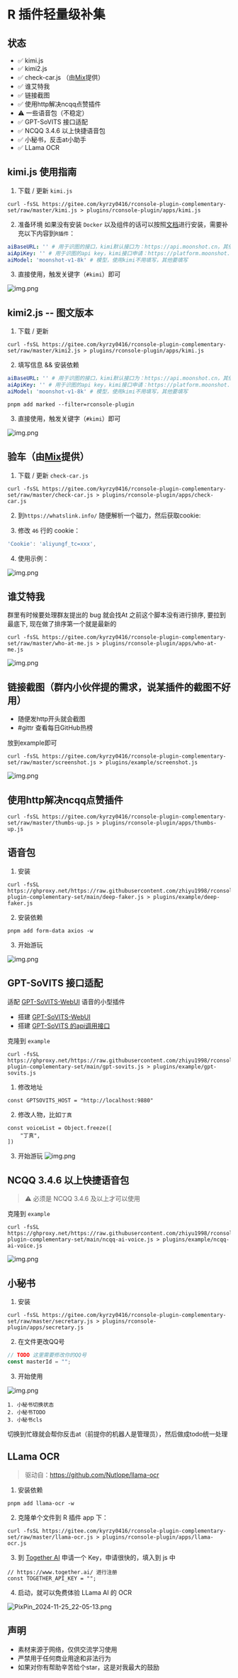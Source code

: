 # R 插件轻量级补集

## 状态

- ✅ kimi.js 
- ✅ kimi2.js 
- ✅ check-car.js （由[Mix](https://github.com/MiX1024)提供）
- ✅ 谁艾特我
- ✅ 链接截图
- ✅ 使用http解决ncqq点赞插件
- ⚠️ 一些语音包（不稳定）
- ✅ GPT-SoVITS 接口适配
- ✅ NCQQ 3.4.6 以上快捷语音包
- ✅ 小秘书，反击at小助手
- ✅ LLama OCR

## kimi.js 使用指南

1. 下载 / 更新 `kimi.js`
```shell
curl -fsSL https://gitee.com/kyrzy0416/rconsole-plugin-complementary-set/raw/master/kimi.js > plugins/rconsole-plugin/apps/kimi.js
```

2. 准备环境
如果没有安装 `Docker` 以及组件的话可以按照[文档](https://gitee.com/kyrzy0416/rconsole-plugin#%E5%BE%AE%E4%BF%A1%E6%96%87%E7%AB%A0%E6%80%BB%E7%BB%93-%E5%AE%8C%E5%85%A8%E5%85%8D%E8%B4%B9%E6%80%BB%E7%BB%93)进行安装，需要补充以下内容到`R插件`：
```yaml
aiBaseURL: '' # 用于识图的接口，kimi默认接口为：https://api.moonshot.cn，其他服务商自己填写
aiApiKey: '' # 用于识图的api key，kimi接口申请：https://platform.moonshot.cn/console/api-keys
aiModel: 'moonshot-v1-8k' # 模型，使用kimi不用填写，其他要填写
```

3. 直接使用，触发关键字（`#kimi`）即可

![img.png](img/img.webp)


## kimi2.js -- 图文版本

1. 下载 / 更新

```shell
curl -fsSL https://gitee.com/kyrzy0416/rconsole-plugin-complementary-set/raw/master/kimi2.js > plugins/rconsole-plugin/apps/kimi.js
```

2. 填写信息 && 安装依赖

```yaml
aiBaseURL: '' # 用于识图的接口，kimi默认接口为：https://api.moonshot.cn，其他服务商自己填写
aiApiKey: '' # 用于识图的api key，kimi接口申请：https://platform.moonshot.cn/console/api-keys
aiModel: 'moonshot-v1-8k' # 模型，使用kimi不用填写，其他要填写
```

```shell
pnpm add marked --filter=rconsole-plugin
```

3. 直接使用，触发关键字（`#kimi`）即可

![img.png](img/img5.webp)

## 验车（由[Mix](https://github.com/MiX1024)提供）

1. 下载 / 更新 `check-car.js`
```shell
curl -fsSL https://gitee.com/kyrzy0416/rconsole-plugin-complementary-set/raw/master/check-car.js > plugins/rconsole-plugin/apps/check-car.js
```

2. 到`https://whatslink.info/` 随便解析一个磁力，然后获取cookie:

3. 修改 `46` 行的 cookie：
```javascript
'Cookie': 'aliyungf_tc=xxx',
```

4. 使用示例：

![img.png](img/img2.webp)

## 谁艾特我

群里有时候要处理群友提出的 bug 就会找At 之前这个脚本没有进行排序, 要拉到最底下, 现在做了排序第一个就是最新的

```shell
curl -fsSL https://gitee.com/kyrzy0416/rconsole-plugin-complementary-set/raw/master/who-at-me.js > plugins/rconsole-plugin/apps/who-at-me.js
```

![img.png](img/img3.webp)

## 链接截图（群内小伙伴提的需求，说某插件的截图不好用）

- 随便发http开头就会截图
- #gittr 查看每日GitHub热榜

放到example即可

```shell
curl -fsSL https://gitee.com/kyrzy0416/rconsole-plugin-complementary-set/raw/master/screenshot.js > plugins/example/screenshot.js
```

![img.png](img/img4.webp)

## 使用http解决ncqq点赞插件

```shell
curl -fsSL https://gitee.com/kyrzy0416/rconsole-plugin-complementary-set/raw/master/thumbs-up.js > plugins/rconsole-plugin/apps/thumbs-up.js
```

## 语音包

1. 安装
```shell
curl -fsSL https://ghproxy.net/https://raw.githubusercontent.com/zhiyu1998/rconsole-plugin-complementary-set/main/deep-faker.js > plugins/example/deep-faker.js
```

2. 安装依赖
```shell
pnpm add form-data axios -w
```

3. 开始游玩

![img.png](img/img6.webp)

## GPT-SoVITS 接口适配

适配 [GPT-SoVITS-WebUI](https://github.com/RVC-Boss/GPT-SoVITS) 语音的小型插件

- 搭建 [GPT-SoVITS-WebUI](https://github.com/RVC-Boss/GPT-SoVITS)
- 搭建 [GPT-SoVITS 的api调用接口](https://github.com/jianchang512/gptsovits-api)

克隆到 `example`
```shell
curl -fsSL https://ghproxy.net/https://raw.githubusercontent.com/zhiyu1998/rconsole-plugin-complementary-set/main/gpt-sovits.js > plugins/example/gpt-sovits.js
```

1. 修改地址
```shell
const GPTSOVITS_HOST = "http://localhost:9880"
```

2. 修改人物，比如`丁真`
```shell
const voiceList = Object.freeze([
    "丁真",
])
```

3. 开始游玩
![img.png](img/img7.webp)

## NCQQ 3.4.6 以上快捷语音包

> ⚠️ 必须是 NCQQ 3.4.6 及以上才可以使用

克隆到 `example`
```shell
curl -fsSL https://ghproxy.net/https://raw.githubusercontent.com/zhiyu1998/rconsole-plugin-complementary-set/main/ncqq-ai-voice.js > plugins/example/ncqq-ai-voice.js
```

![img.png](img/img8.webp)

## 小秘书

1. 安装

```shell
curl -fsSL https://gitee.com/kyrzy0416/rconsole-plugin-complementary-set/raw/master/secretary.js > plugins/rconsole-plugin/apps/secretary.js
```

2. 在文件更改QQ号

```javascript
// TODO 这里需要修改你的QQ号
const masterId = "";
```

3. 开始使用

![img.png](img/img9.webp)

```shell
1. 小秘书切换状态
2. 小秘书TODO
3. 小秘书cls
```

切换到忙碌就会帮你反击at（前提你的机器人是管理员），然后做成todo统一处理

## LLama OCR

> 驱动自：https://github.com/Nutlope/llama-ocr

1. 安装依赖

```shell
pnpm add llama-ocr -w
```

2. 克隆单个文件到 R 插件 app 下：

```shell
curl -fsSL https://gitee.com/kyrzy0416/rconsole-plugin-complementary-set/raw/master/llama-ocr.js > plugins/rconsole-plugin/apps/llama-ocr.js
```

3. 到 [Together AI](https://www.together.ai/) 申请一个 Key，申请很快的，填入到 js 中

```shell
// https://www.together.ai/ 进行注册
const TOGETHER_API_KEY = "";
```

4. 启动，就可以免费体验 LLama AI 的 OCR

![PixPin_2024-11-25_22-05-13.png](https://s2.loli.net/2024/11/25/VBxj1Km5nrCXTls.png)


## 声明

* 素材来源于网络，仅供交流学习使用
* 严禁用于任何商业用途和非法行为
* 如果对你有帮助辛苦给个star，这是对我最大的鼓励
